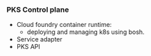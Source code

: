 ### PKS Control plane
* Cloud foundry container runtime: 
    - deploying and managing k8s using bosh.
* Service adapter
* PKS API

